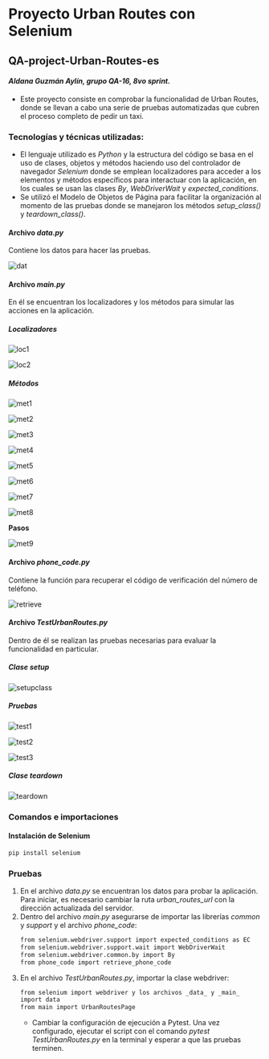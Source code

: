 # Proyecto Urban Routes con Selenium 
## QA-project-Urban-Routes-es
#### _Aldana Guzmán Aylín, grupo QA-16, 8vo sprint._
- Este proyecto consiste en comprobar la funcionalidad de Urban Routes, donde se llevan a cabo una serie de pruebas automatizadas que cubren el proceso completo de pedir un taxi. 


### **Tecnologías y técnicas utilizadas**: 
- El lenguaje utilizado es _Python_ y la estructura del código se basa en el uso de clases, objetos y métodos haciendo uso del controlador de navegador _Selenium_ donde se emplean
localizadores para acceder a los elementos y métodos específicos para interactuar con la aplicación, en los cuales se usan las clases _By_, _WebDriverWait_ y _expected_conditions_.
- Se utilizó el Modelo de Objetos de Página para facilitar la organización al momento de las pruebas donde se manejaron los métodos _setup_class()_ y _teardown_class()_.

#### Archivo _data.py_
Contiene los datos para hacer las pruebas.

![dat](https://github.com/user-attachments/assets/d4098f11-0652-4c42-ad47-d95cbf1da49a)


#### Archivo _main.py_
En él se encuentran los localizadores y los métodos para simular las acciones en la aplicación.
##### Localizadores
![loc1](https://github.com/user-attachments/assets/7e9a0db3-106b-4e32-a434-973af94de0ff)

![loc2](https://github.com/user-attachments/assets/ba326e25-ec56-4bb5-9eab-9976b51d7d61)

##### Métodos
![met1](https://github.com/user-attachments/assets/e82a3fa8-d451-4a67-a612-d8b6bc9ac4f4)

![met2](https://github.com/user-attachments/assets/8becb4ff-2456-4302-ae62-8e0979c786a2)

![met3](https://github.com/user-attachments/assets/e46706a4-afa0-42e4-bcc9-a881bce6babe)

![met4](https://github.com/user-attachments/assets/158635f2-a291-438d-9251-ee88955c885e)

![met5](https://github.com/user-attachments/assets/641ce3fd-090c-4468-9d72-78013d20002f)

![met6](https://github.com/user-attachments/assets/faed7a7b-b548-4dca-b58c-ab72e1cac1fb)

![met7](https://github.com/user-attachments/assets/f75dac18-1f0d-49fa-873b-8ba63f657d53)

![met8](https://github.com/user-attachments/assets/22426f0e-482f-4fa5-bc0a-a0efaa9b0094)


**Pasos**

![met9](https://github.com/user-attachments/assets/4611239c-4042-4067-aeb9-c07061099b89)



#### Archivo _phone_code.py_
Contiene la función para recuperar el código de verificación del número de teléfono.

![retrieve](https://github.com/user-attachments/assets/8ff09828-5d9e-4f49-a6ab-f72d7d4e76ab)



#### Archivo _TestUrbanRoutes.py_ 
Dentro de él se realizan las pruebas necesarias para evaluar la funcionalidad en particular.

##### Clase setup
![setupclass](https://github.com/user-attachments/assets/67d719ab-0b89-4013-b82c-64ff83a184dd)

##### Pruebas
![test1](https://github.com/user-attachments/assets/2f3ef82b-fb40-4d94-9299-f492a99fb84d)

![test2](https://github.com/user-attachments/assets/0ef98457-29b9-4922-a869-7d1b73dba8b9)

![test3](https://github.com/user-attachments/assets/f1d1e093-2396-4007-ad3f-e4b46b7ea1fa)


##### Clase teardown
![teardown](https://github.com/user-attachments/assets/2330a6e0-a490-49bc-bbd6-c436df7cd165)

### Comandos e importaciones


#### Instalación de Selenium
```sh
pip install selenium
```

### Pruebas
1. En el archivo _data.py_ se encuentran los datos para probar la aplicación. 
Para iniciar, es necesario cambiar la ruta _urban_routes_url_ con la dirección actualizada del servidor.
2. Dentro del archivo _main.py_ asegurarse de importar las librerías _common_ y _support_ y el archivo _phone_code_:
   ```sh
   from selenium.webdriver.support import expected_conditions as EC
   from selenium.webdriver.support.wait import WebDriverWait
   from selenium.webdriver.common.by import By
   from phone_code import retrieve_phone_code
   ```
3. En el archivo _TestUrbanRoutes.py_, importar la clase webdriver:
   ```sh
   from selenium import webdriver y los archivos _data_ y _main_
   import data
   from main import UrbanRoutesPage
   ```
   - Cambiar la configuración de ejecución a Pytest. Una vez configurado, ejecutar el script con el comando _pytest TestUrbanRoutes.py_ en la terminal y esperar a que las pruebas terminen.
